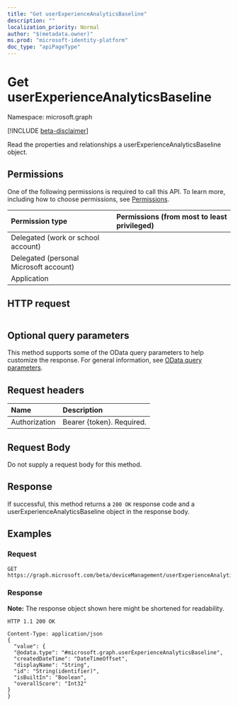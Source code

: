 ```yaml
---
title: "Get userExperienceAnalyticsBaseline"
description: ""
localization_priority: Normal
author: "$(metadata.owner)"
ms.prod: "microsoft-identity-platform"
doc_type: "apiPageType"
---
```


# Get userExperienceAnalyticsBaseline

Namespace: microsoft.graph

[!INCLUDE [beta-disclaimer](../../includes/beta-disclaimer.md)]

Read the properties and relationships a userExperienceAnalyticsBaseline object.

## Permissions

One of the following permissions is required to call this API. To learn more, including how to choose permissions, see [Permissions](/graph/permissions-reference).

| Permission type                        | Permissions (from most to least privileged) |
| :------------------------------------- | :------------------------------------------ |
| Delegated (work or school account)     |                                             |
| Delegated (personal Microsoft account) |                                             |
| Application                            |                                             |

## HTTP request

<!-- {
  "blockType": "ignored"
}
-->

```http

```

## Optional query parameters

This method supports some of the OData query parameters to help customize the response. For general information, see [OData query parameters](/graph/query-parameters).

## Request headers

| Name          | Description               |
| :------------ | :------------------------ |
| Authorization | Bearer {token}. Required. |

## Request Body

<!-- Actions and Functions -->

<!-- CRUD Methods -->

Do not supply a request body for this method.

## Response

If successful, this method returns a `200 OK` response code and a userExperienceAnalyticsBaseline object in the response body.

## Examples

### Request

<!-- {
  "blockType": "request",
  "name": "get_userexperienceanalyticsbaseline"
}
-->

```http
GET https://graph.microsoft.com/beta/deviceManagement/userExperienceAnalyticsBaselines/{id}

```

### Response

**Note:** The response object shown here might be shortened for readability.

<!-- {
  "blockType": "response",
  "truncated": true,
  "@odata.type": "microsoft.management.services.api.userExperienceAnalyticsBaseline"
}
-->

```http
HTTP 1.1 200 OK

Content-Type: application/json
{
  "value": {
  "@odata.type": "#microsoft.graph.userExperienceAnalyticsBaseline",
  "createdDateTime": "DateTimeOffset",
  "displayName": "String",
  "id": "String(identifier)",
  "isBuiltIn": "Boolean",
  "overallScore": "Int32"
}
}

```
